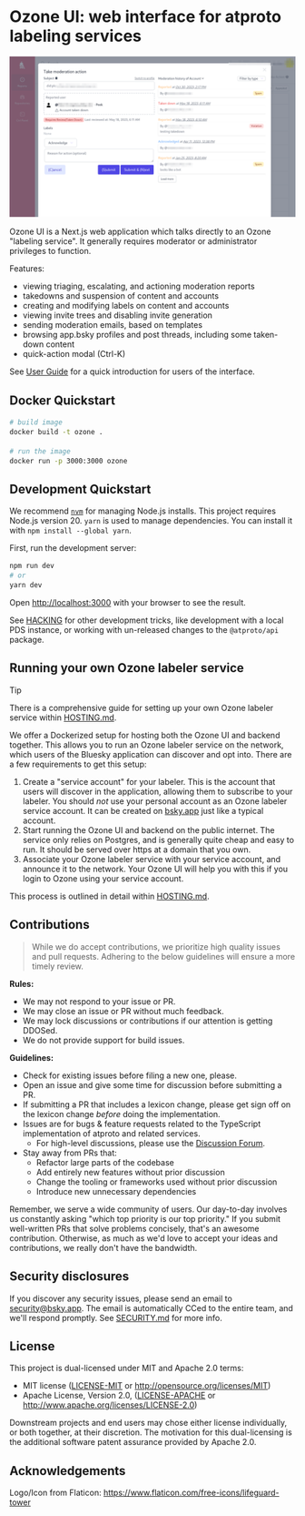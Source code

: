 # Ozone UI: web interface for atproto labeling services

![ozone web interface screenshot](./docs/ozone_ui.png)

Ozone UI is a Next.js web application which talks directly to an Ozone "labeling service". It generally requires moderator or administrator privileges to function.

Features:

- viewing triaging, escalating, and actioning moderation reports
- takedowns and suspension of content and accounts
- creating and modifying labels on content and accounts
- viewing invite trees and disabling invite generation
- sending moderation emails, based on templates
- browsing app.bsky profiles and post threads, including some taken-down content
- quick-action modal (Ctrl-K)

See [User Guide](./docs/userguide.md) for a quick introduction for users of the interface.

## Docker Quickstart

```bash
# build image
docker build -t ozone .

# run the image
docker run -p 3000:3000 ozone
```

## Development Quickstart

We recommend [`nvm`](https://github.com/nvm-sh/nvm) for managing Node.js installs. This project requires Node.js version 20. `yarn` is used to manage dependencies. You can install it with `npm install --global yarn`.

First, run the development server:

```bash
npm run dev
# or
yarn dev
```

Open [http://localhost:3000](http://localhost:3000) with your browser to see the result.

See [HACKING](./HACKING.md) for other development tricks, like development with a local PDS instance, or working with un-released changes to the `@atproto/api` package.

## Running your own Ozone labeler service

> [!TIP]
> There is a comprehensive guide for setting up your own Ozone labeler service within [HOSTING.md](./HOSTING.md).

We offer a Dockerized setup for hosting both the Ozone UI and backend together. This allows you to run an Ozone labeler service on the network, which users of the Bluesky application can discover and opt into. There are a few requirements to get this setup:

1. Create a "service account" for your labeler. This is the account that users will discover in the application, allowing them to subscribe to your labeler. You should _not_ use your personal account as an Ozone labeler service account. It can be created on [bsky.app](https://bsky.app) just like a typical account.
2. Start running the Ozone UI and backend on the public internet. The service only relies on Postgres, and is generally quite cheap and easy to run. It should be served over https at a domain that you own.
3. Associate your Ozone labeler service with your service account, and announce it to the network. Your Ozone UI will help you with this if you login to Ozone using your service account.

This process is outlined in detail within [HOSTING.md](./HOSTING.md).

## Contributions

> While we do accept contributions, we prioritize high quality issues and pull requests. Adhering to the below guidelines will ensure a more timely review.

**Rules:**

- We may not respond to your issue or PR.
- We may close an issue or PR without much feedback.
- We may lock discussions or contributions if our attention is getting DDOSed.
- We do not provide support for build issues.

**Guidelines:**

- Check for existing issues before filing a new one, please.
- Open an issue and give some time for discussion before submitting a PR.
- If submitting a PR that includes a lexicon change, please get sign off on the lexicon change _before_ doing the implementation.
- Issues are for bugs & feature requests related to the TypeScript implementation of atproto and related services.
  - For high-level discussions, please use the [Discussion Forum](https://github.com/bluesky-social/atproto/discussions).
- Stay away from PRs that:
  - Refactor large parts of the codebase
  - Add entirely new features without prior discussion
  - Change the tooling or frameworks used without prior discussion
  - Introduce new unnecessary dependencies

Remember, we serve a wide community of users. Our day-to-day involves us constantly asking "which top priority is our top priority." If you submit well-written PRs that solve problems concisely, that's an awesome contribution. Otherwise, as much as we'd love to accept your ideas and contributions, we really don't have the bandwidth.

## Security disclosures

If you discover any security issues, please send an email to security@bsky.app. The email is automatically CCed to the entire team, and we'll respond promptly. See [SECURITY.md](https://github.com/bluesky-social/atproto/blob/main/SECURITY.md) for more info.

## License

This project is dual-licensed under MIT and Apache 2.0 terms:

- MIT license ([LICENSE-MIT](https://github.com/bluesky-social/ozone/blob/main/LICENSE-MIT) or <http://opensource.org/licenses/MIT>)
- Apache License, Version 2.0, ([LICENSE-APACHE](https://github.com/bluesky-social/ozone/blob/main/LICENSE-APACHE) or <http://www.apache.org/licenses/LICENSE-2.0>)

Downstream projects and end users may chose either license individually, or both together, at their discretion. The motivation for this dual-licensing is the additional software patent assurance provided by Apache 2.0.

## Acknowledgements

Logo/Icon from Flaticon: https://www.flaticon.com/free-icons/lifeguard-tower
